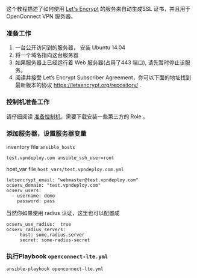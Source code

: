 这个教程描述了如何使用 [Let's Encrypt](https://letsencrypt.org/) 的服务来自动生成SSL 证书，并且用于 OpenConnect VPN 服务器。 

### 准备工作
1. 一台公开访问到的服务器， 安装 Ubuntu 14.04
2. 将一个域名指向这台服务器
3. 如果服务器上已经运行着 Web 服务器(占用了443 端口), 请先暂时停止该服务。 
4. 阅读并接受 Let’s Encrypt Subscriber Agreement，你可以下面的地址找到最新版本的协议 https://letsencrypt.org/repository/ . 

### 控制机准备工作

请仔细阅读 [准备控制机](/ftao/vpn-deploy-playbook/wiki/准备控制机)，需要下载安装一些第三方的 Role 。

### 添加服务器，设置服务器变量

inventory file `ansible_hosts`
```
test.vpndeploy.com ansible_ssh_user=root 
```

host_var file `host_vars/test.vpndeploy.com.yml`

```
letsencrypt_email: "webmaster@test.vpndeploy.com"
ocserv_domain: "test.vpndeploy.com"
ocserv_users: 
  - username: demo
    password: pass
```
当然你如果使用 radius 认证，这里也可以配置成
```
ocserv_use_radius:  true                                                       
ocserv_radius_servers:                                                                                                        
   - host: some.radius.server                                                            
     secret: some-radius-secret                                                 
```

### 执行Playbook `openconnect-lte.yml`
```
ansible-playbook openconnect-lte.yml 
``` 